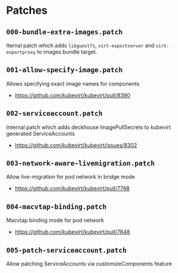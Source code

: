 # Patches

## `000-bundle-extra-images.patch`

Iternal patch which adds `libguestfs`, `virt-exportserver` and `virt-exportproxy`
to images bundle target.

## `001-allow-specify-image.patch`

Allows specifying exact image names for components

- https://github.com/kubevirt/kubevirt/pull/8390

## `002-serviceaccount.patch`

Internal patch which adds deckhouse ImagePullSecrets to kubevirt generated ServiceAccounts

- https://github.com/kubevirt/kubevirt/issues/8302

## `003-network-aware-livemigration.patch`

Allow live-migration for pod network in bridge mode

- https://github.com/kubevirt/kubevirt/pull/7768

## `004-macvtap-binding.patch`

Macvtap binding mode for pod network

- https://github.com/kubevirt/kubevirt/pull/7648

## `005-patch-serviceaccount.patch`

Allow patching ServiceAccounts via customizeComponents feature
